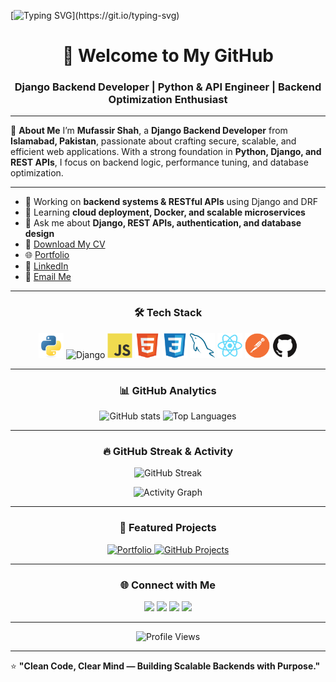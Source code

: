 <!-- Typing Animation -->

[![Typing SVG](https://readme-typing-svg.herokuapp.com?font=Fira+Code\&size=22\&duration=3000\&pause=1000\&color=00BFFF\&center=true\&vCenter=true\&width=750\&lines=Hi+%F0%9F%91%8B%2C+I'm+Mufassir+Shah;Django+Backend+Developer;Python+%26+API+Engineer;Building+Scalable+Web+Applications;Passionate+About+Clean+and+Efficient+Code!)](https://git.io/typing-svg)

<h1 align="center">🚀 Welcome to My GitHub</h1>
<h3 align="center">Django Backend Developer | Python & API Engineer | Backend Optimization Enthusiast</h3>

---

💼 **About Me**
I’m **Mufassir Shah**, a **Django Backend Developer** from **Islamabad, Pakistan**, passionate about crafting secure, scalable, and efficient web applications.
With a strong foundation in **Python, Django, and REST APIs**, I focus on backend logic, performance tuning, and database optimization.

---

* 🔭 Working on **backend systems & RESTful APIs** using Django and DRF
* 🌱 Learning **cloud deployment, Docker, and scalable microservices**
* 💬 Ask me about **Django, REST APIs, authentication, and database design**
* 📄 [Download My CV](https://github.com/SyedMufassirShah/SyedMufassirShah/blob/main/MufassirShah_CV.pdf)
* 🌐 [Portfolio](https://mufassirshah.pythonanywhere.com)
* 💼 [LinkedIn](https://www.linkedin.com/in/mufassir-shah-a39ab1250)
* 📧 [Email Me](mailto:mufassirshah3@gmail.com)

---

<h3 align="center">🛠 Tech Stack</h3>
<p align="center">
  <img src="https://raw.githubusercontent.com/devicons/devicon/master/icons/python/python-original.svg" width="40" height="40" alt="Python"/>
  <img src="[https://raw.githubusercontent.com/devicons/devicon/master/icons/django/django-original.svg](https://www.djangoproject.com/)" width="40" height="40" alt="Django"/>
  <img src="https://raw.githubusercontent.com/devicons/devicon/master/icons/javascript/javascript-original.svg" width="40" height="40" alt="JavaScript"/>
  <img src="https://raw.githubusercontent.com/devicons/devicon/master/icons/html5/html5-original.svg" width="40" height="40" alt="HTML5"/>
  <img src="https://raw.githubusercontent.com/devicons/devicon/master/icons/css3/css3-original.svg" width="40" height="40" alt="CSS3"/>
  <img src="https://raw.githubusercontent.com/devicons/devicon/master/icons/mysql/mysql-original.svg" width="40" height="40" alt="MySQL"/>
  <img src="https://raw.githubusercontent.com/devicons/devicon/master/icons/react/react-original.svg" width="40" height="40" alt="React"/>
  <img src="https://raw.githubusercontent.com/devicons/devicon/master/icons/postman/postman-original.svg" width="40" height="40" alt="Postman"/>
  <img src="https://raw.githubusercontent.com/devicons/devicon/master/icons/github/github-original.svg" width="40" height="40" alt="GitHub"/>
</p>

---

<h3 align="center">📊 GitHub Analytics</h3>
<p align="center">
  <img src="https://github-readme-stats.vercel.app/api?username=SyedMufassirShah&show_icons=true&theme=tokyonight" alt="GitHub stats"/>
  <img src="https://github-readme-stats.vercel.app/api/top-langs/?username=SyedMufassirShah&layout=compact&theme=tokyonight" alt="Top Languages"/>
</p>

---

<h3 align="center">🔥 GitHub Streak & Activity</h3>
<p align="center">
  <img src="https://github-readme-streak-stats.herokuapp.com/?user=SyedMufassirShah&theme=tokyonight" alt="GitHub Streak"/>
</p>

<p align="center">
  <img src="https://github-readme-activity-graph.vercel.app/graph?username=SyedMufassirShah&theme=tokyo-night" alt="Activity Graph"/>
</p>

---

<h3 align="center">🚀 Featured Projects</h3>
<p align="center">
  <a href="https://mufassirshah.pythonanywhere.com" target="_blank">
    <img src="https://img.shields.io/badge/Portfolio%20Website-0A66C2?style=for-the-badge&logo=google-chrome&logoColor=white" alt="Portfolio"/>
  </a>
  <a href="https://github.com/SyedMufassirShah" target="_blank">
    <img src="https://img.shields.io/badge/All%20Projects-100000?style=for-the-badge&logo=github&logoColor=white" alt="GitHub Projects"/>
  </a>
</p>

---

<h3 align="center">🌐 Connect with Me</h3>
<p align="center">
<a href="mailto:mufassirshah3@gmail.com"><img src="https://img.shields.io/badge/Email-D14836?style=for-the-badge&logo=gmail&logoColor=white"/></a>
<a href="https://www.linkedin.com/in/mufassir-shah-a39ab1250/"><img src="https://img.shields.io/badge/LinkedIn-0A66C2?style=for-the-badge&logo=linkedin&logoColor=white"/></a>
<a href="https://github.com/SyedMufassirShah"><img src="https://img.shields.io/badge/GitHub-000000?style=for-the-badge&logo=github&logoColor=white"/></a>
<a href="https://mufassirshah.pythonanywhere.com"><img src="https://img.shields.io/badge/Portfolio-FF7F50?style=for-the-badge&logo=google-chrome&logoColor=white"/></a>
</p>

---

<p align="center">
  <img src="https://komarev.com/ghpvc/?username=SyedMufassirShah&label=Profile%20Views&color=blue&style=flat" alt="Profile Views"/>
</p>

---

⭐ **"Clean Code, Clear Mind — Building Scalable Backends with Purpose."**
